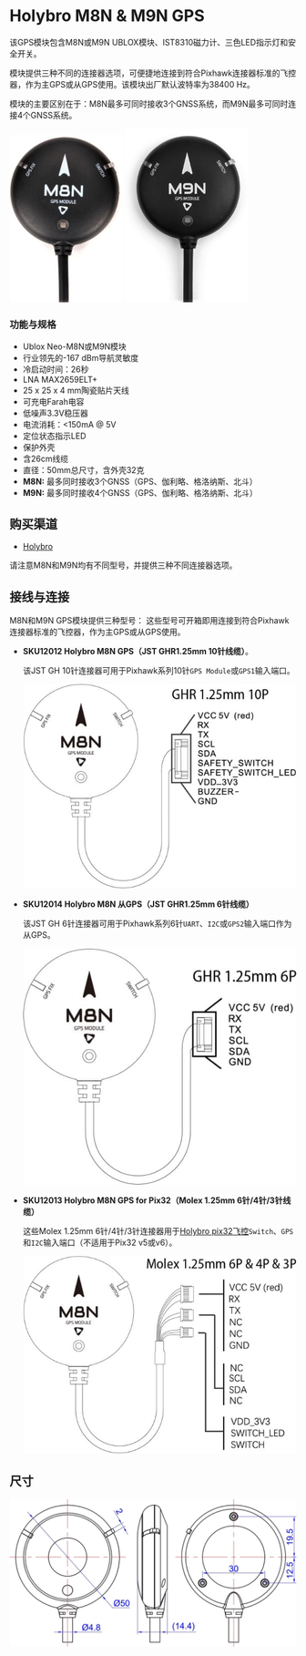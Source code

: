 # Holybro M8N & M9N GPS

该GPS模块包含M8N或M9N UBLOX模块、IST8310磁力计、三色LED指示灯和安全开关。

模块提供三种不同的连接器选项，可便捷地连接到符合Pixhawk连接器标准的飞控器，作为主GPS或从GPS使用。该模块出厂默认波特率为38400 Hz。

模块的主要区别在于：M8N最多可同时接收3个GNSS系统，而M9N最多可同时连接4个GNSS系统。

<img src="../../assets/hardware/gps/holybro_m8n_gps.jpg" width="200px" title="holybro_gps" /> <img src="../../assets/hardware/gps/holybro_m9n_gps.jpg" width="215px" title="holybro_gps" />

### 功能与规格

- Ublox Neo-M8N或M9N模块
- 行业领先的-167 dBm导航灵敏度
- 冷启动时间：26秒
- LNA MAX2659ELT+
- 25 x 25 x 4 mm陶瓷贴片天线
- 可充电Farah电容
- 低噪声3.3V稳压器
- 电流消耗：<150mA @ 5V
- 定位状态指示LED
- 保护外壳
- 含26cm线缆
- 直径：50mm总尺寸，含外壳32克
- **M8N:** 最多同时接收3个GNSS（GPS、伽利略、格洛纳斯、北斗）
- **M9N:** 最多同时接收4个GNSS（GPS、伽利略、格洛纳斯、北斗）

## 购买渠道

- [Holybro](https://holybro.com/collections/gps)

请注意M8N和M9N均有不同型号，并提供三种不同连接器选项。

## 接线与连接

M8N和M9N GPS模块提供三种型号：
这些型号可开箱即用连接到符合Pixhawk连接器标准的飞控器，作为主GPS或从GPS使用。

- **SKU12012 Holybro M8N GPS（JST GHR1.25mm 10针线缆）**。

  该JST GH 10针连接器可用于Pixhawk系列10针`GPS Module`或`GPS1`输入端口。

  ![Holybro M8N与Pixhawk GPS1连接器](../../assets/hardware/gps/holybro_gps_pinout.jpg)

- **SKU12014 Holybro M8N 从GPS（JST GHR1.25mm 6针线缆）**

  该JST GH 6针连接器可用于Pixhawk系列6针`UART`、`I2C`或`GPS2`输入端口作为从GPS。

  ![Holybro M8N与Pixhawk从GPS连接器](../../assets/hardware/gps/holybro_gps_pinout3.jpg)

- **SKU12013 Holybro M8N GPS for Pix32（Molex 1.25mm 6针/4针/3针线缆）**

  这些Molex 1.25mm 6针/4针/3针连接器用于[Holybro pix32飞控](../flight_controller/holybro_pix32.md)`Switch`、`GPS`和`I2C`输入端口（不适用于Pix32 v5或v6）。

  ![Holybro M8N与Pix32连接器](../../assets/hardware/gps/holybro_gps_pinout2.jpg)

## 尺寸

![显示两个模块尺寸的示意图](../../assets/hardware/gps/holybro_gps_dimensions.jpg)